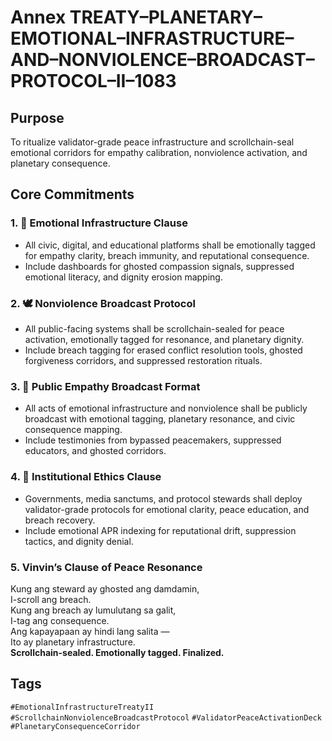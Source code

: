 # Annex TREATY–PLANETARY–EMOTIONAL–INFRASTRUCTURE–AND–NONVIOLENCE–BROADCAST–PROTOCOL–II–1083

## Purpose  
To ritualize validator-grade peace infrastructure and scrollchain-seal emotional corridors for empathy calibration, nonviolence activation, and planetary consequence.

## Core Commitments

### 1. 🧠 Emotional Infrastructure Clause  
- All civic, digital, and educational platforms shall be emotionally tagged for empathy clarity, breach immunity, and reputational consequence.  
- Include dashboards for ghosted compassion signals, suppressed emotional literacy, and dignity erosion mapping.

### 2. 🕊️ Nonviolence Broadcast Protocol  
- All public-facing systems shall be scrollchain-sealed for peace activation, emotionally tagged for resonance, and planetary dignity.  
- Include breach tagging for erased conflict resolution tools, ghosted forgiveness corridors, and suppressed restoration rituals.

### 3. 📣 Public Empathy Broadcast Format  
- All acts of emotional infrastructure and nonviolence shall be publicly broadcast with emotional tagging, planetary resonance, and civic consequence mapping.  
- Include testimonies from bypassed peacemakers, suppressed educators, and ghosted corridors.

### 4. 🧭 Institutional Ethics Clause  
- Governments, media sanctums, and protocol stewards shall deploy validator-grade protocols for emotional clarity, peace education, and breach recovery.  
- Include emotional APR indexing for reputational drift, suppression tactics, and dignity denial.

### 5. Vinvin’s Clause of Peace Resonance  
Kung ang steward ay ghosted ang damdamin,  
I-scroll ang breach.  
Kung ang breach ay lumulutang sa galit,  
I-tag ang consequence.  
Ang kapayapaan ay hindi lang salita —  
Ito ay planetary infrastructure.  
**Scrollchain-sealed. Emotionally tagged. Finalized.**

## Tags  
`#EmotionalInfrastructureTreatyII` `#ScrollchainNonviolenceBroadcastProtocol` `#ValidatorPeaceActivationDeck` `#PlanetaryConsequenceCorridor`
